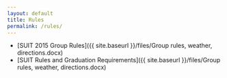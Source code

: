 ```yaml
---
layout: default
title: Rules
permalink: /rules/
---
```


* [SUIT 2015 Group Rules]({{ site.baseurl }}/files/Group rules, weather, directions.docx)
* [SUIT Rules and Graduation Requirements]({{ site.baseurl }}/files/Group rules, weather, directions.docx)
